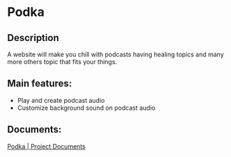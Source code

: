 # Podka

## Description

A website will make you chill with podcasts having healing topics and many more others topic that fits your things.

## Main features:

-   Play and create podcast audio
-   Customize background sound on podcast audio

## Documents:

[Podka | Project Documents](https://docs.google.com/spreadsheets/d/1J-49IMR23idXOd4kzSZcNe28Jj_sRm2ueJPPXI-abBQ/edit#gid=1002997510)
